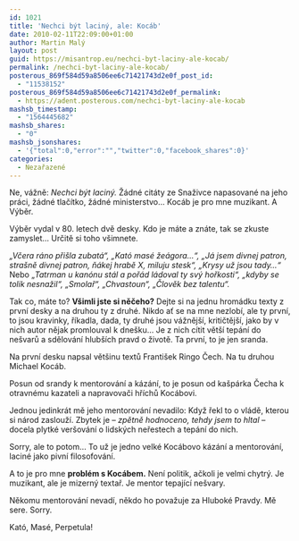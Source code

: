 ```yaml
---
id: 1021
title: 'Nechci být laciný, ale: Kocáb'
date: 2010-02-11T22:09:00+01:00
author: Martin Malý
layout: post
guid: https://misantrop.eu/nechci-byt-laciny-ale-kocab/
permalink: /nechci-byt-laciny-ale-kocab/
posterous_869f584d59a8506ee6c71421743d2e0f_post_id:
  - "11538152"
posterous_869f584d59a8506ee6c71421743d2e0f_permalink:
  - https://adent.posterous.com/nechci-byt-laciny-ale-kocab
mashsb_timestamp:
  - "1564445682"
mashsb_shares:
  - "0"
mashsb_jsonshares:
  - '{"total":0,"error":"","twitter":0,"facebook_shares":0}'
categories:
  - Nezařazené
---
```

Ne, v&aacute;žně: _Nechci b&yacute;t lacin&yacute;._ Ž&aacute;dn&eacute; cit&aacute;ty ze Snaživce napasovan&eacute; na jeho pr&aacute;ci, ž&aacute;dn&eacute; tlač&iacute;tko, ž&aacute;dn&eacute; ministerstvo&#8230; Koc&aacute;b je pro mne muzikant. A V&yacute;běr.

V&yacute;běr vydal v 80. letech dvě desky. Kdo je m&aacute;te a zn&aacute;te, tak se zkuste zamyslet&#8230; Určitě si toho v&scaron;imnete.

_&#8222;Včera r&aacute;no při&scaron;la zubat&aacute;&#8220;, &#8222;Kat&oacute; mas&eacute; že&aacute;gora&#8230;&#8220;, &#8222;J&aacute; jsem divnej patron, stra&scaron;ně divnej patron, ň&aacute;kej hrabě X, miluju stesk&#8220;, &#8222;Krysy už jsou tady&#8230;&#8220;_ Nebo &#8222;_Tatrman u kan&oacute;nu st&aacute;l a poř&aacute;d l&aacute;doval ty sv&yacute; hořkosti&#8220;, &#8222;kdyby se tolik nesnažil&#8220;, &#8222;Smolař&#8220;, &#8222;Chvastoun&#8220;, &#8222;Člověk bez talentu&#8220;._

Tak co, m&aacute;te to? **V&scaron;imli jste si něčeho?** Dejte si na jednu hrom&aacute;dku texty z prvn&iacute; desky a na druhou ty z druh&eacute;. Nikdo ať se na mne nezlob&iacute;, ale ty prvn&iacute;, to jsou kravinky, ř&iacute;kadla, dada, ty druh&eacute; jsou v&aacute;žněj&scaron;&iacute;, kritičtěj&scaron;&iacute;, jako by v nich autor nějak promlouval k dne&scaron;ku&#8230; Je z nich c&iacute;tit vět&scaron;&iacute; tep&aacute;n&iacute; do ne&scaron;varů a sdělov&aacute;n&iacute; hlub&scaron;&iacute;ch pravd o životě. Ta prvn&iacute;, to je jen sranda.

Na prvn&iacute; desku napsal vět&scaron;inu textů Franti&scaron;ek Ringo Čech. Na tu druhou Michael Koc&aacute;b.

Posun od srandy k mentorov&aacute;n&iacute; a k&aacute;z&aacute;n&iacute;, to je posun od ka&scaron;p&aacute;rka Čecha k otravn&eacute;mu kazateli a napravovači hř&iacute;chů Koc&aacute;bovi.

Jednou jedinkr&aacute;t mě jeho mentorov&aacute;n&iacute; nevadilo: Když řekl to o vl&aacute;dě, kterou si n&aacute;rod zaslouž&iacute;. Zbytek je &#8211; _zpětně hodnoceno, tehdy jsem to hltal_ &#8211; docela plytk&eacute; ver&scaron;ov&aacute;n&iacute; o lidsk&yacute;ch neřestech a tep&aacute;n&iacute; do nich.

Sorry, ale to potom&#8230; To už je jedno velk&eacute; Koc&aacute;bovo k&aacute;z&aacute;n&iacute; a mentorov&aacute;n&iacute;, lacin&eacute; jako pivn&iacute; filosofov&aacute;n&iacute;.

A to je pro mne **probl&eacute;m s Koc&aacute;bem.** Nen&iacute; politik, ačkoli je velmi chytr&yacute;. Je muzikant, ale je mizern&yacute; textař. Je mentor tepaj&iacute;c&iacute; ne&scaron;vary.

Někomu mentorov&aacute;n&iacute; nevad&iacute;, někdo ho považuje za Hlubok&eacute; Pravdy. Mě sere. Sorry.

Kat&oacute;, Mas&eacute;, Perpetula!
